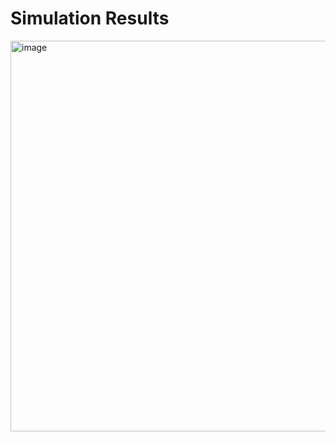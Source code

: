 # Simulation Results 
<img width="700" height="625" alt="image" src="https://github.com/user-attachments/assets/40c287c1-f89c-401e-9fff-5fbc4e962f5d" />

